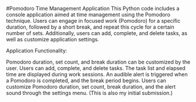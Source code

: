 #Pomodoro Time Management Application
This Python code includes a console application aimed at time management using the Pomodoro technique. Users can engage in focused work (Pomodoro) for a specific duration, followed by a short break, and repeat this cycle for a certain number of sets. Additionally, users can add, complete, and delete tasks, as well as customize application settings.

Application Functionality:

Pomodoro duration, set count, and break duration can be customized by the user.
Users can add, complete, and delete tasks.
The task list and elapsed time are displayed during work sessions.
An audible alert is triggered when a Pomodoro is completed, and the break period begins.
Users can customize Pomodoro duration, set count, break duration, and the alert sound through the settings menu.
(This is also my initial submission.)





